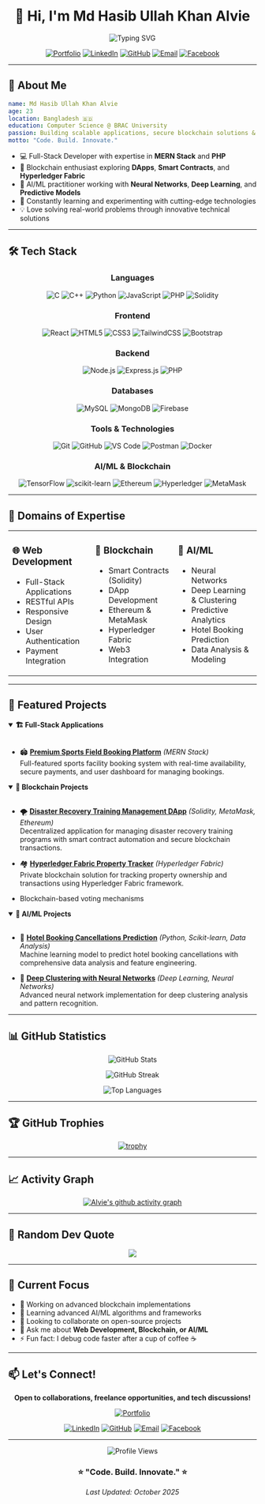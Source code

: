 <div align="center">

# 👋 Hi, I'm Md Hasib Ullah Khan Alvie

<img src="https://readme-typing-svg.herokuapp.com?font=Fira+Code&size=24&duration=3000&pause=1000&color=2E9EF7&center=true&vCenter=true&width=600&lines=Full-Stack+Developer;Blockchain+Enthusiast;AI%2FML+Explorer;Problem+Solver;Tech+Innovator" alt="Typing SVG" />

[![Portfolio](https://img.shields.io/badge/Portfolio-FF5722?style=for-the-badge&logo=google-chrome&logoColor=white)](https://mdhasibullahkhanalvie.me/)
[![LinkedIn](https://img.shields.io/badge/LinkedIn-0077B5?style=for-the-badge&logo=linkedin&logoColor=white)](https://www.linkedin.com/in/md-hasib-ullah-khan-alvie-7681aa27a)
[![GitHub](https://img.shields.io/badge/GitHub-100000?style=for-the-badge&logo=github&logoColor=white)](https://github.com/Nicgott99)
[![Email](https://img.shields.io/badge/Email-D14836?style=for-the-badge&logo=gmail&logoColor=white)](mailto:hasibullah.khan.alvie@g.bracu.ac.bd)
[![Facebook](https://img.shields.io/badge/Facebook-1877F2?style=for-the-badge&logo=facebook&logoColor=white)](https://www.facebook.com/mdhasibul.alvie)

</div>

---

## 🚀 About Me

```yaml
name: Md Hasib Ullah Khan Alvie
age: 23
location: Bangladesh 🇧🇩
education: Computer Science @ BRAC University
passion: Building scalable applications, secure blockchain solutions & intelligent AI/ML models
motto: "Code. Build. Innovate."
```

- 💻 Full-Stack Developer with expertise in **MERN Stack** and **PHP**
- 🔗 Blockchain enthusiast exploring **DApps**, **Smart Contracts**, and **Hyperledger Fabric**
- 🤖 AI/ML practitioner working with **Neural Networks**, **Deep Learning**, and **Predictive Models**
- 🌱 Constantly learning and experimenting with cutting-edge technologies
- 💡 Love solving real-world problems through innovative technical solutions

---

## 🛠️ Tech Stack

<div align="center">

### Languages
![C](https://img.shields.io/badge/C-00599C?style=for-the-badge&logo=c&logoColor=white)
![C++](https://img.shields.io/badge/C++-00599C?style=for-the-badge&logo=c%2B%2B&logoColor=white)
![Python](https://img.shields.io/badge/Python-3776AB?style=for-the-badge&logo=python&logoColor=white)
![JavaScript](https://img.shields.io/badge/JavaScript-F7DF1E?style=for-the-badge&logo=javascript&logoColor=black)
![PHP](https://img.shields.io/badge/PHP-777BB4?style=for-the-badge&logo=php&logoColor=white)
![Solidity](https://img.shields.io/badge/Solidity-363636?style=for-the-badge&logo=solidity&logoColor=white)

### Frontend
![React](https://img.shields.io/badge/React-20232A?style=for-the-badge&logo=react&logoColor=61DAFB)
![HTML5](https://img.shields.io/badge/HTML5-E34F26?style=for-the-badge&logo=html5&logoColor=white)
![CSS3](https://img.shields.io/badge/CSS3-1572B6?style=for-the-badge&logo=css3&logoColor=white)
![TailwindCSS](https://img.shields.io/badge/Tailwind_CSS-38B2AC?style=for-the-badge&logo=tailwind-css&logoColor=white)
![Bootstrap](https://img.shields.io/badge/Bootstrap-563D7C?style=for-the-badge&logo=bootstrap&logoColor=white)

### Backend
![Node.js](https://img.shields.io/badge/Node.js-339933?style=for-the-badge&logo=nodedotjs&logoColor=white)
![Express.js](https://img.shields.io/badge/Express.js-000000?style=for-the-badge&logo=express&logoColor=white)
![PHP](https://img.shields.io/badge/PHP-777BB4?style=for-the-badge&logo=php&logoColor=white)

### Databases
![MySQL](https://img.shields.io/badge/MySQL-005C84?style=for-the-badge&logo=mysql&logoColor=white)
![MongoDB](https://img.shields.io/badge/MongoDB-4EA94B?style=for-the-badge&logo=mongodb&logoColor=white)
![Firebase](https://img.shields.io/badge/Firebase-FFCA28?style=for-the-badge&logo=firebase&logoColor=black)

### Tools & Technologies
![Git](https://img.shields.io/badge/Git-F05032?style=for-the-badge&logo=git&logoColor=white)
![GitHub](https://img.shields.io/badge/GitHub-100000?style=for-the-badge&logo=github&logoColor=white)
![VS Code](https://img.shields.io/badge/VS_Code-007ACC?style=for-the-badge&logo=visual-studio-code&logoColor=white)
![Postman](https://img.shields.io/badge/Postman-FF6C37?style=for-the-badge&logo=postman&logoColor=white)
![Docker](https://img.shields.io/badge/Docker-2496ED?style=for-the-badge&logo=docker&logoColor=white)

### AI/ML & Blockchain
![TensorFlow](https://img.shields.io/badge/TensorFlow-FF6F00?style=for-the-badge&logo=tensorflow&logoColor=white)
![scikit-learn](https://img.shields.io/badge/scikit--learn-F7931E?style=for-the-badge&logo=scikit-learn&logoColor=white)
![Ethereum](https://img.shields.io/badge/Ethereum-3C3C3D?style=for-the-badge&logo=ethereum&logoColor=white)
![Hyperledger](https://img.shields.io/badge/Hyperledger-2F3134?style=for-the-badge&logo=hyperledger&logoColor=white)
![MetaMask](https://img.shields.io/badge/MetaMask-F6851B?style=for-the-badge&logo=metamask&logoColor=white)

</div>

---

## 💼 Domains of Expertise

<table>
<tr>
<td width="33%" valign="top">

### 🌐 Web Development
- Full-Stack Applications
- RESTful APIs
- Responsive Design
- User Authentication
- Payment Integration

</td>
<td width="33%" valign="top">

### 🔗 Blockchain
- Smart Contracts (Solidity)
- DApp Development
- Ethereum & MetaMask
- Hyperledger Fabric
- Web3 Integration

</td>
<td width="33%" valign="top">

### 🤖 AI/ML
- Neural Networks
- Deep Learning & Clustering
- Predictive Analytics
- Hotel Booking Prediction
- Data Analysis & Modeling

</td>
</tr>
</table>

---

## 📌 Featured Projects

<details open>
<summary><b>🏗️ Full-Stack Applications</b></summary>
<br>

- 🏟️ **[Premium Sports Field Booking Platform](https://github.com/Nicgott99/Premium-Sports-Field-Booking-Platform)** *(MERN Stack)*  
  Full-featured sports facility booking system with real-time availability, secure payments, and user dashboard for managing bookings.

</details>

<details open>
<summary><b>🔗 Blockchain Projects</b></summary>
<br>

- 🌪️ **[Disaster Recovery Training Management DApp](https://github.com/Nicgott99/Disaster-Recovery-Training-Management-DApp-Development)** *(Solidity, MetaMask, Ethereum)*  
  Decentralized application for managing disaster recovery training programs with smart contract automation and secure blockchain transactions.

- 🏘️ **[Hyperledger Fabric Property Tracker](https://github.com/Nicgott99/Hyperledger-Fabric-Property-Tracker)** *(Hyperledger Fabric)*  
  Private blockchain solution for tracking property ownership and transactions using Hyperledger Fabric framework.
- Blockchain-based voting mechanisms

</details>

<details open>
<summary><b>🤖 AI/ML Projects</b></summary>
<br>

- 🏨 **[Hotel Booking Cancellations Prediction](https://github.com/Nicgott99/Hotel-Booking-Cancellations-Prediction-and-Analysis)** *(Python, Scikit-learn, Data Analysis)*  
  Machine learning model to predict hotel booking cancellations with comprehensive data analysis and feature engineering.

- 🧠 **[Deep Clustering with Neural Networks](https://github.com/Nicgott99/CSE425-Project)** *(Deep Learning, Neural Networks)*  
  Advanced neural network implementation for deep clustering analysis and pattern recognition.

</details>

---

## 📊 GitHub Statistics

<div align="center">
  
![GitHub Stats](https://github-readme-stats.vercel.app/api?username=Nicgott99&show_icons=true&theme=tokyonight&hide_border=true&bg_color=0D1117&title_color=2E9EF7&icon_color=2E9EF7&text_color=FFFFFF)

![GitHub Streak](https://github-readme-streak-stats.herokuapp.com/?user=Nicgott99&theme=tokyonight&hide_border=true&background=0D1117&stroke=2E9EF7&ring=2E9EF7&fire=FF6B6B&currStreakLabel=FFFFFF)

![Top Languages](https://github-readme-stats.vercel.app/api/top-langs/?username=Nicgott99&layout=compact&theme=tokyonight&hide_border=true&bg_color=0D1117&title_color=2E9EF7&text_color=FFFFFF)

</div>

---

## 🏆 GitHub Trophies

<div align="center">

[![trophy](https://github-profile-trophy.vercel.app/?username=Nicgott99&theme=tokyonight&no-frame=true&no-bg=true&row=1&column=7)](https://github.com/ryo-ma/github-profile-trophy)

</div>

---

## 📈 Activity Graph

<div align="center">

[![Alvie's github activity graph](https://github-readme-activity-graph.vercel.app/graph?username=Nicgott99&theme=tokyo-night&hide_border=true&bg_color=0D1117&color=2E9EF7&line=2E9EF7&point=FFFFFF)](https://github.com/ashutosh00710/github-readme-activity-graph)

</div>

---

## 💭 Random Dev Quote

<div align="center">

![](https://quotes-github-readme.vercel.app/api?type=horizontal&theme=tokyonight)

</div>

---

## 🎯 Current Focus

- 🔭 Working on advanced blockchain implementations
- 🌱 Learning advanced AI/ML algorithms and frameworks
- 👯 Looking to collaborate on open-source projects
- 💬 Ask me about **Web Development, Blockchain, or AI/ML**
- ⚡ Fun fact: I debug code faster after a cup of coffee ☕

---

## 📫 Let's Connect!

<div align="center">

**Open to collaborations, freelance opportunities, and tech discussions!**

[![Portfolio](https://img.shields.io/badge/🌐_Visit_My_Portfolio-FF5722?style=for-the-badge&logoColor=white)](https://mdhasibullahkhanalvie.me/)

[![LinkedIn](https://img.shields.io/badge/LinkedIn-0077B5?style=for-the-badge&logo=linkedin&logoColor=white)](https://www.linkedin.com/in/md-hasib-ullah-khan-alvie-7681aa27a)
[![GitHub](https://img.shields.io/badge/GitHub-100000?style=for-the-badge&logo=github&logoColor=white)](https://github.com/Nicgott99)
[![Email](https://img.shields.io/badge/Email-D14836?style=for-the-badge&logo=gmail&logoColor=white)](mailto:hasibullah.khan.alvie@g.bracu.ac.bd)
[![Facebook](https://img.shields.io/badge/Facebook-1877F2?style=for-the-badge&logo=facebook&logoColor=white)](https://www.facebook.com/mdhasibul.alvie)

---

<img src="https://komarev.com/ghpvc/?username=Nicgott99&label=Profile%20Views&color=0e75b6&style=flat" alt="Profile Views" />

### ⭐ **"Code. Build. Innovate."** ⭐

*Last Updated: October 2025*

</div>
